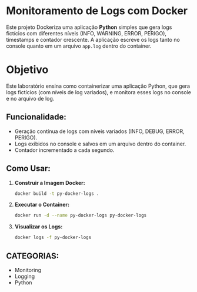 # Monitoramento de Logs com Docker

Este projeto Dockeriza uma aplicação **Python** simples que gera logs fictícios com diferentes níveis (INFO, WARNING, ERROR, PERIGO), timestamps e contador crescente. A aplicação escreve os logs tanto no console quanto em um arquivo `app.log` dentro do container.

# Objetivo

Este laboratório ensina como containerizar uma aplicação Python, que gera logs fictícios (com níveis de log variados), e monitora esses logs no console e no arquivo de log.

## Funcionalidade:

- Geração contínua de logs com níveis variados (INFO, DEBUG, ERROR, PERIGO).
- Logs exibidos no console e salvos em um arquivo dentro do container.
- Contador incrementado a cada segundo.

## Como Usar:

1. **Construir a Imagem Docker:**

   ```bash
   docker build -t py-docker-logs .

   ```

2. **Executar o Container:**

   ```bash
   docker run -d --name py-docker-logs py-docker-logs

   ```

3. **Visualizar os Logs:**
   ```bash
   docker logs -f py-docker-logs
   ```

## CATEGORIAS:

- Monitoring
- Logging
- Python
